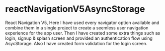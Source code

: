 # reactNavigationV5AsyncStorage
React Navigation V5, Here I have used every navigator option available and combine them in a single project to create a seemless user navigation experience for the app user.  Then I have created some extra things such as login, signup &amp; splash screen and provided an authentication flow using AsycStorage. Also I have created form validation for the login screen.
